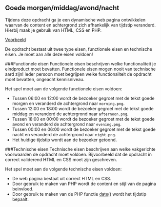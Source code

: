 ## Goede morgen/middag/avond/nacht
Tijdens deze opdracht ga je een dynamische web pagina ontwikkelen waarvan de content en achtergrond zich afhankelijk van tijdstip veranderd. Hierbij maak je gebruik van HTML, CSS en PHP.

[Voorbeeld](https://trello-attachments.s3.amazonaws.com/5602585ef0c2d665c7f448d5/2210x1162/25aa2752b5fe7336d08e0ca8eb510bf9/goede_morgen.png)

De opdracht bestaat uit twee type eisen, functionele eisen en technische eisen. Je moet aan alle deze eisen voldoen!

###Functionele eisen
Functionele eisen beschrijven welke functionaliteit je eindproduct moet bevatten. Functionele eisen mogen nooit van technische aard zijn! Ieder persoon moet begrijpen welke functionaliteit de opdracht moet bevatten, ongeacht kennisniveau.

Het spel moet aan de volgende functionele eisen voldoen:
* Tussen 06:00 en 12:00 wordt de bezoeker gegroet met de tekst goede morgen en veranderd de achtergrond naar `morning.png`.
* Tussen 12:00 en 18:00 wordt de bezoeker gegroet met de tekst goede middag en veranderd de achtergrond naar `afternoon.png`.
* Tussen 18:00 en 00:00 wordt de bezoeker gegroet met de tekst goede avond en veranderd de achtergrond naar `evening.png`.
* Tussen 00:00 en 06:00 wordt de bezoeker gegroet met de tekst goede nacht en veranderd de achtergrond naar `night.png`.
* Het huidige tijdstip wordt aan de bezoeker getoond.

###Technische eisen
Technische eisen beschrijven aan welke vakgerichte voorwaarden de opdracht moet voldoen. Bijvoorbeeld dat de opdracht in correct validerend HTML en CSS moet zijn geschreven. 

Het spel moet aan de volgende technische eisen voldoen:
* De web pagina bestaat uit correct HTML en CSS.
* Door gebruik te maken van PHP wordt de content en stijl van de pagina beinvloed.
* Door gebruik te maken van de PHP functie [date()](http://php.net/manual/en/function.date.php) wordt het tijdstip bepaalt. 
